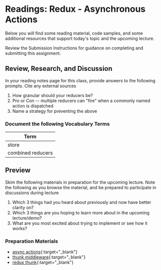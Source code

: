 # Readings: Redux - Asynchronous Actions

Below you will find some reading material, code samples, and some additional resources that support today's topic and the upcoming lecture.

Review the Submission Instructions for guidance on completing and submitting this assignment.

## Review, Research, and Discussion

In your reading notes page for this class, provide answers to the following prompts. Cite any external sources

1. How granular should your reducers be?
1. Pro or Con -- multiple reducers can "fire" when a commonly named action is dispatched
1. Name a strategy for preventing the above

### Document the following Vocabulary Terms

| Term                            |
| ------------------------------- |
| store                           |
| combined reducers               |

## Preview

Skim the following materials in preparation for the upcoming lecture. Note the following as you browse the material, and be prepared to participate in discussions during lecture

1. Which 3 things had you heard about previously and now have better clarity on?
1. Which 3 things are you hoping to learn more about in the upcoming lecture/demo?
1. What are you most excited about trying to implement or see how it works?

### Preparation Materials

* [async actions](https://redux.js.org/advanced/asyncactions){:target="_blank"}
* [thunk middleware](https://github.com/reduxjs/redux-thunk){:target="_blank"}
* [redux thunk](https://alligator.io/redux/redux-thunk/){:target="_blank"}
